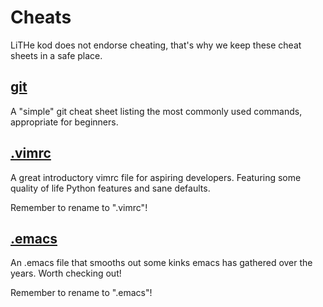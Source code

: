 # Cheats

LiTHe kod does not endorse cheating, that's why
we keep these cheat sheets in a safe place.

## <a href="/gitcheatsheet/">git</a>

A "simple" git cheat sheet listing the most commonly
used commands, appropriate for beginners.

## <a href="/vimrc" download=".vimrc">.vimrc</a>

A great introductory vimrc file for aspiring developers.
Featuring some quality of life Python features and
sane defaults.

Remember to rename to ".vimrc"!

## <a href="/emacs_config" download=".emacs">.emacs</a>

An .emacs file that smooths out some kinks emacs has
gathered over the years. Worth checking out!

Remember to rename to ".emacs"!
